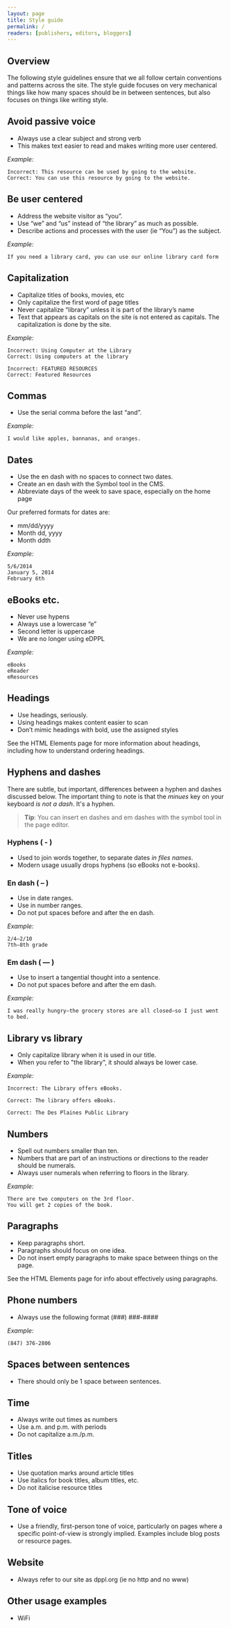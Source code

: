 ```yaml
---
layout: page
title: Style guide
permalink: /
readers: [publishers, editors, bloggers]
---
```


## Overview

The following style guidelines ensure that we all follow certain conventions and patterns across the site. The style guide focuses on very mechanical things like how many spaces should be in between sentences, but also focuses on things like writing style.

## Avoid passive voice

- Always use a clear subject and strong verb
- This makes text easier to read and makes writing more user centered.

*Example:*

    Incorrect: This resource can be used by going to the website.
    Correct: You can use this resource by going to the website.

## Be user centered
- Address the website visitor as “you”.
- Use “we” and “us” instead of “the library” as much as possible.
- Describe actions and processes with the user (ie “You”) as the subject.

*Example:*

    If you need a library card, you can use our online library card form

## Capitalization

- Capitalize titles of books, movies, etc
- Only capitalize the first word of page titles
- Never capitalize “library” unless it is part of the library’s name
- Text that appears as capitals on the site is not entered as capitals. The capitalization is done by the site. 

*Example:*

    Incorrect: Using Computer at the Library
    Correct: Using computers at the library

    Incorrect: FEATURED RESOURCES
    Correct: Featured Resources

## Commas

- Use the serial comma before the last “and”.

*Example:*

    I would like apples, bannanas, and oranges.

## Dates

- Use the en dash with no spaces to connect two dates.
- Create an en dash with the Symbol tool in the CMS.
- Abbreviate days of the week to save space, especially on the home page

Our preferred formats for dates are:

- mm/dd/yyyy
- Month dd, yyyy
- Month ddth

*Example:*

    5/6/2014
    January 5, 2014
    February 6th


## eBooks etc.

- Never use hypens
- Always use a lowercase “e”
- Second letter is uppercase
- We are no longer using eDPPL

*Example:*

    eBooks
    eReader
    eResources

## Headings

- Use headings, seriously.
- Using headings makes content easier to scan
- Don’t mimic headings with bold, use the assigned styles

See the HTML Elements page for more information about headings, including how to understand ordering headings.

## Hyphens and dashes

There are subtle, but important, differences between a hyphen and dashes discussed below. The important thing to note is that the *minues* key on your keyboard *is not a dash*. It's a hyphen.

> **Tip**: You can insert en dashes and em dashes with the symbol tool in the page editor.

### Hyphens ( - )

- Used to join words together, to separate dates *in files names*.
- Modern usage usually drops hyphens (so eBooks not e-books).

### En dash ( &ndash; )

- Use in date ranges.
- Use in number ranges.
- Do not put spaces before and after the en dash.

*Example:*

    2/4–2/10
    7th–8th grade
 
### Em dash ( &mdash; )

- Use to insert a tangential thought into a sentence.
- Do not put spaces before and after the em dash.

*Example:*

    I was really hungry—the grocery stores are all closed—so I just went to bed.

## Library vs library

- Only capitalize library when it is used in our title.
- When you refer to "the library", it should always be lower case.

*Example:*

    Incorrect: The Library offers eBooks.

    Correct: The library offers eBooks.

    Correct: The Des Plaines Public Library

## Numbers

- Spell out numbers smaller than ten.
- Numbers that are part of an instructions or directions to the reader should be numerals.
- Always user numerals when referring to floors in the library.

*Example:*

    There are two computers on the 3rd floor.
    You will get 2 copies of the book.

## Paragraphs

- Keep paragraphs short.
- Paragraphs should focus on one idea.
- Do not insert empty paragraphs to make space between things on the page.

See the HTML Elements page for info about effectively using paragraphs.

## Phone numbers

- Always use the following format (###) ###-####

*Example:*

    (847) 376-2806

## Spaces between sentences

- There should only be 1 space between sentences.

## Time

- Always write out times as numbers
- Use a.m. and p.m. with periods
- Do not capitalize a.m./p.m.

## Titles

- Use quotation marks around article titles
- Use italics for book titles, album titles, etc.
- Do not italicise resource titles

## Tone of voice

- Use a friendly, first-person tone of voice, particularly on pages where a specific point-of-view is strongly implied. Examples include blog posts or resource pages.


## Website

- Always refer to our site as dppl.org (ie no http and no www)

## Other usage examples

- WiFi
